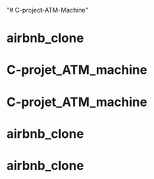 "# C-project-ATM-Machine" 
# airbnb_clone
# C-projet_ATM_machine
# C-projet_ATM_machine
# airbnb_clone
# airbnb_clone
